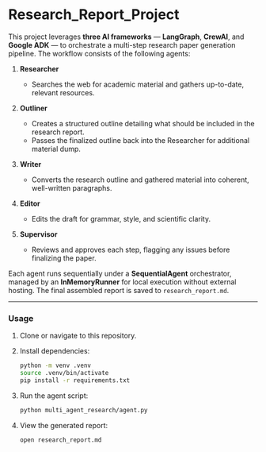 # Research_Report_Project


This project leverages **three AI frameworks** — **LangGraph**, **CrewAI**, and **Google ADK** — to orchestrate a multi-step research paper generation pipeline. The workflow consists of the following agents:

1. **Researcher**

   * Searches the web for academic material and gathers up-to-date, relevant resources.
2. **Outliner**

   * Creates a structured outline detailing what should be included in the research report.
   * Passes the finalized outline back into the Researcher for additional material dump.
3. **Writer**

   * Converts the research outline and gathered material into coherent, well-written paragraphs.
4. **Editor**

   * Edits the draft for grammar, style, and scientific clarity.
5. **Supervisor**

   * Reviews and approves each step, flagging any issues before finalizing the paper.

Each agent runs sequentially under a **SequentialAgent** orchestrator, managed by an **InMemoryRunner** for local execution without external hosting. The final assembled report is saved to `research_report.md`.

---

### Usage

1. Clone or navigate to this repository.
2. Install dependencies:

   ```bash
   python -m venv .venv
   source .venv/bin/activate
   pip install -r requirements.txt
   ```
3. Run the agent script:

   ```bash
   python multi_agent_research/agent.py
   ```
4. View the generated report:

   ```bash
   open research_report.md
   ```

